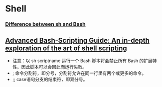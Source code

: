 # Shell

### [Difference between sh and Bash](https://stackoverflow.com/a/5725402)

## [Advanced Bash-Scripting Guide: An in-depth exploration of the art of shell scripting](http://manual.51yip.com/shell/index.html)

* 注意：以 sh scriptname 运行一个 Bash 脚本将会禁止所有 Bash 的扩展特性。因此脚本可以会因此而运行失败。
* ; 命令分割符，即分号，分割符允许在同一行里有两个或更多的命令。
* ;; case语句分支的结束符，即双分号。

